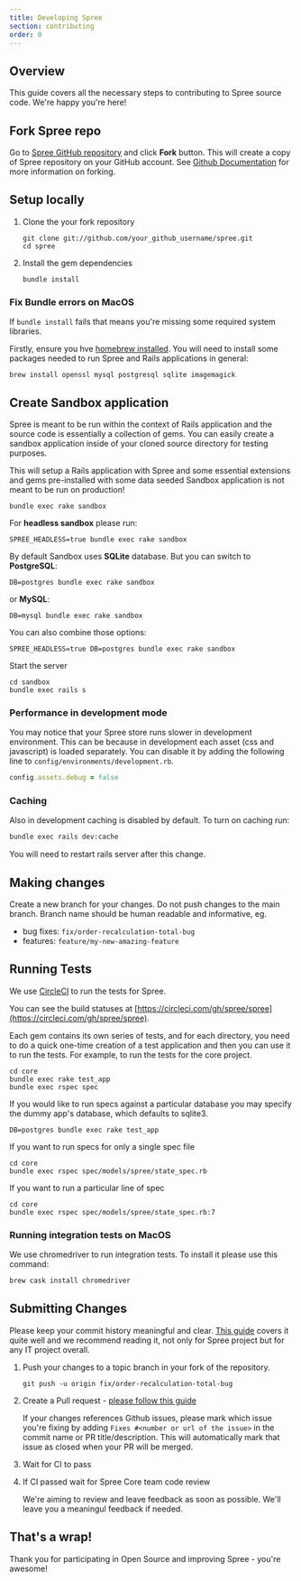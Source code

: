 ```yaml
---
title: Developing Spree
section: contributing
order: 0
---
```


## Overview

This guide covers all the necessary steps to contributing to Spree source code. We're happy you're here!

## Fork Spree repo

Go to [Spree GitHub repository](https://github.com/spree/spree) and click **Fork** button. This will create a copy of Spree repository on your GitHub account. See [Github Documentation](https://docs.github.com/en/github/getting-started-with-github/fork-a-repo) for more information on forking.

## Setup locally

1. Clone the your fork repository

    ```shell
    git clone git://github.com/your_github_username/spree.git
    cd spree
    ```

2. Install the gem dependencies

    ```shell
    bundle install
    ```

### Fix Bundle errors on MacOS

If `bundle install` fails that means you're missing some required system libraries.

Firstly, ensure you hve [homebrew installed](https://brew.sh/). You will need to install some packages needed to run Spree and Rails applications in general:

```shell
brew install openssl mysql postgresql sqlite imagemagick
```

## Create Sandbox application

Spree is meant to be run within the context of Rails application and the source code is essentially a collection of gems. You can easily create a sandbox application inside of your cloned source directory for testing purposes.

This will setup a Rails application with Spree and some essential extensions and gems pre-installed with some data seeded Sandbox application is not meant to be run on production!

```shell
bundle exec rake sandbox
```

For **headless sandbox** please run:

```shell
SPREE_HEADLESS=true bundle exec rake sandbox
```

By default Sandbox uses **SQLite** database. But you can switch to **PostgreSQL**:

```shell
DB=postgres bundle exec rake sandbox
```

or **MySQL**:

```shell
DB=mysql bundle exec rake sandbox
```

You can also combine those options:

```shell
SPREE_HEADLESS=true DB=postgres bundle exec rake sandbox
```

Start the server

```shell
cd sandbox
bundle exec rails s
```

### Performance in development mode

You may notice that your Spree store runs slower in development environment. This can be because in development each asset (css and javascript) is loaded separately. You can disable it by adding the following line to `config/environments/development.rb`.

```ruby
config.assets.debug = false
```

### Caching

Also in development caching is disabled by default. To turn on caching run:

```bash
bundle exec rails dev:cache
```

You will need to restart rails server after this change.

## Making changes

Create a new branch for your changes. Do not push changes to the main branch. Branch name should be human readable and informative, eg.

* bug fixes: `fix/order-recalculation-total-bug`
* features: `feature/my-new-amazing-feature`

## Running Tests

We use [CircleCI](https://circleci.com/) to run the tests for Spree.

You can see the build statuses at [https://circleci.com/gh/spree/spree](https://circleci.com/gh/spree/spree).

Each gem contains its own series of tests, and for each directory, you need to
do a quick one-time creation of a test application and then you can use it to run
the tests.  For example, to run the tests for the core project.

```shell
cd core
bundle exec rake test_app
bundle exec rspec spec
```

If you would like to run specs against a particular database you may specify the
dummy app's database, which defaults to sqlite3.

```shell
DB=postgres bundle exec rake test_app
```

If you want to run specs for only a single spec file

```shell
cd core
bundle exec rspec spec/models/spree/state_spec.rb
```

If you want to run a particular line of spec

```shell
cd core
bundle exec rspec spec/models/spree/state_spec.rb:7
```

### Running integration tests on MacOS

We use chromedriver to run integration tests. To install it please use this command:

```bash
brew cask install chromedriver
```

## Submitting Changes

Please keep your commit history meaningful and clear. [This guide](https://about.gitlab.com/blog/2018/06/07/keeping-git-commit-history-clean/) covers it quite well and we recommend reading it, not only for Spree project but for any IT project overall.

1. Push your changes to a topic branch in your fork of the repository.

    ```shell
    git push -u origin fix/order-recalculation-total-bug
    ```

2. Create a Pull request - [please follow this guide](https://docs.github.com/en/github/collaborating-with-issues-and-pull-requests/creating-a-pull-request-from-a-fork)

    If your changes references Github issues, please mark which issue you're fixing by adding `Fixes #<number or url of the issue>` in the commit name or PR title/description.
    This will automatically mark that issue as closed when your PR will be merged.

3. Wait for CI to pass

4. If CI passed wait for Spree Core team code review

    We're aiming to review and leave feedback as soon as possible. We'll leave you a meaningul feedback if needed.

## That's a wrap!

Thank you for participating in Open Source and improving Spree - you're awesome!
